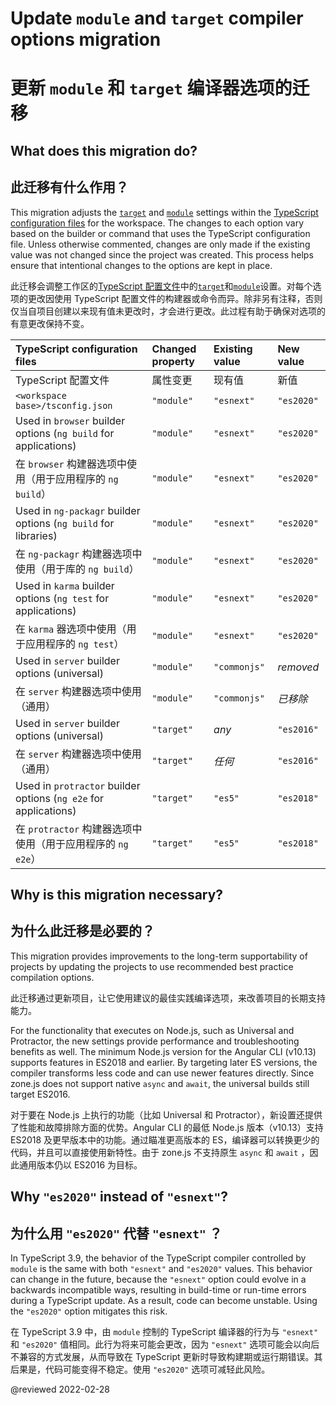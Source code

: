 # Update `module` and `target` compiler options migration

# 更新 `module` 和 `target` 编译器选项的迁移

## What does this migration do?

## 此迁移有什么作用？

This migration adjusts the [`target`](https://www.typescriptlang.org/tsconfig#target) and [`module`](https://www.typescriptlang.org/tsconfig#module) settings within the [TypeScript configuration files](guide/typescript-configuration) for the workspace.
The changes to each option vary based on the builder or command that uses the TypeScript configuration file.
Unless otherwise commented, changes are only made if the existing value was not changed since the project was created.
This process helps ensure that intentional changes to the options are kept in place.

此迁移会调整工作区的[TypeScript 配置文件](guide/typescript-configuration)中的[`target`](https://www.typescriptlang.org/tsconfig#target)和[`module`](https://www.typescriptlang.org/tsconfig#module)设置。对每个选项的更改因使用 TypeScript 配置文件的构建器或命令而异。除非另有注释，否则仅当自项目创建以来现有值未更改时，才会进行更改。此过程有助于确保对选项的有意更改保持不变。

| TypeScript configuration files | Changed property | Existing value | New value |
| :----------------------------- | :--------------- | :------------- | :-------- |
| TypeScript 配置文件 | 属性变更 | 现有值 | 新值 |
| `<workspace base>/tsconfig.json` | `"module"` | `"esnext"` | `"es2020"` |
| Used in `browser`  builder options (`ng build` for applications) | `"module"` | `"esnext"` | `"es2020"` |
| 在 `browser` 构建器选项中使用（用于应用程序的 `ng build`） | `"module"` | `"esnext"` | `"es2020"` |
| Used in `ng-packagr` builder options (`ng build` for libraries) | `"module"` | `"esnext"` | `"es2020"` |
| 在 `ng-packagr` 构建器选项中使用（用于库的 `ng build`） | `"module"` | `"esnext"` | `"es2020"` |
| Used in `karma` builder options (`ng test` for applications) | `"module"` | `"esnext"` | `"es2020"` |
| 在 `karma` 器选项中使用（用于应用程序的 `ng test`） | `"module"` | `"esnext"` | `"es2020"` |
| Used in `server` builder options (universal) | `"module"` | `"commonjs"` | *removed* |
| 在 `server` 构建器选项中使用（通用） | `"module"` | `"commonjs"` | *已移除* |
| Used in `server` builder options (universal) | `"target"` | *any* | `"es2016"` |
| 在 `server` 构建器选项中使用（通用） | `"target"` | *任何* | `"es2016"` |
| Used in `protractor` builder options (`ng e2e` for applications) | `"target"` | `"es5"` | `"es2018"` |
| 在 `protractor` 构建器选项中使用（用于应用程序的 `ng e2e`） | `"target"` | `"es5"` | `"es2018"` |

## Why is this migration necessary?

## 为什么此迁移是必要的？

This migration provides improvements to the long-term supportability of projects by updating the projects to use recommended best practice compilation options.

此迁移通过更新项目，让它使用建议的最佳实践编译选项，来改善项目的长期支持能力。

For the functionality that executes on Node.js, such as Universal and Protractor, the new settings provide performance and troubleshooting benefits as well.
The minimum Node.js version for the Angular CLI (v10.13) supports features in ES2018 and earlier.
By targeting later ES versions, the compiler transforms less code and can use newer features directly.
Since zone.js does not support native `async` and `await`, the universal builds still target ES2016.

对于要在 Node.js 上执行的功能（比如 Universal 和 Protractor），新设置还提供了性能和故障排除方面的优势。Angular CLI 的最低 Node.js 版本（v10.13）支持 ES2018 及更早版本中的功能。通过瞄准更高版本的 ES，编译器可以转换更少的代码，并且可以直接使用新特性。由于 zone.js 不支持原生 `async` 和 `await` ，因此通用版本仍以 ES2016 为目标。

## Why `"es2020"` instead of `"esnext"`?

## 为什么用 `"es2020"` 代替 `"esnext"` ？

In TypeScript 3.9, the behavior of the TypeScript compiler controlled by `module` is the same with both `"esnext"` and `"es2020"` values.
This behavior can change in the future, because the `"esnext"` option could evolve in a backwards incompatible ways, resulting in build-time or run-time errors during a TypeScript update.
As a result, code can become unstable.
Using the `"es2020"` option mitigates this risk.

在 TypeScript 3.9 中，由 `module` 控制的 TypeScript 编译器的行为与 `"esnext"` 和 `"es2020"` 值相同。此行为将来可能会更改，因为 `"esnext"` 选项可能会以向后不兼容的方式发展，从而导致在 TypeScript 更新时导致构建期或运行期错误。其后果是，代码可能变得不稳定。使用 `"es2020"` 选项可减轻此风险。

<!-- links -->

<!-- external links -->

<!-- end links -->

@reviewed 2022-02-28